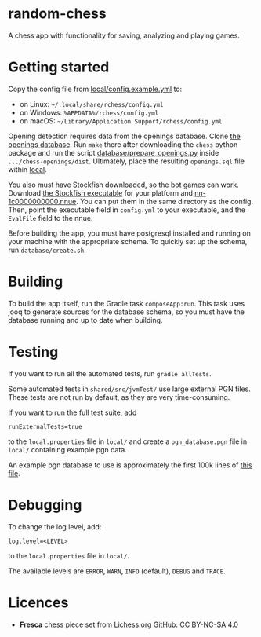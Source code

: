 # random-chess
A chess app with functionality for saving, analyzing and playing games.

# Getting started
Copy the config file from [local/config.example.yml](local/config.example.yml) to:
- on Linux: `~/.local/share/rchess/config.yml`
- on Windows: `%APPDATA%/rchess/config.yml`
- on macOS: `~/Library/Application Support/rchess/config.yml`

Opening detection requires data from the openings database.
Clone [the openings database](https://github.com/lichess-org/chess-openings).
Run `make` there after downloading the `chess` python package and run the script [database/prepare_openings.py](database/prepare_openings.py) inside `.../chess-openings/dist`.
Ultimately, place the resulting `openings.sql` file within [local](local).

You also must have Stockfish downloaded, so the bot games can work.
Download [the Stockfish executable](https://stockfishchess.org/download/) for your platform
and [nn-1c0000000000.nnue](https://tests.stockfishchess.org/api/nn/nn-1c0000000000.nnue).
You can put them in the same directory as the config.
Then, point the executable field in `config.yml` to your executable,
and the `EvalFile` field to the nnue.

Before building the app, you must have postgresql installed and running on your machine with the appropriate schema.
To quickly set up the schema, run `database/create.sh`.

# Building
To build the app itself, run the Gradle task `composeApp:run`.
This task uses jooq to generate sources for the database schema,
so you must have the database running and up to date when building.

# Testing
If you want to run all the automated tests, run `gradle allTests`.

Some automated tests in `shared/src/jvmTest/` use large external PGN files. 
These tests are not run by default, as they are very time-consuming. 

If you want to run the full test suite, add
```
runExternalTests=true
```
to the `local.properties` file in `local/` and create a `pgn_database.pgn`
file in `local/` containing example pgn data.

An example pgn database to use is approximately the first 100k lines of [this file](https://lichess.org/api/games/user/german11).

# Debugging
To change the log level, add:
```
log.level=<LEVEL>
```
to the `local.properties` file in `local/`.

The available levels are `ERROR`, `WARN`, `INFO` (default), `DEBUG` and `TRACE`.

# Licences
- **Fresca** chess piece set from [Lichess.org GitHub](https://github.com/lichess-org/lila/blob/master/COPYING.md):
  [CC BY-NC-SA 4.0](https://creativecommons.org/licenses/by-nc-sa/4.0/)
